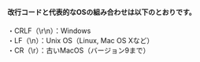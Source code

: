 #### 改行コードと代表的なOSの組み合わせは以下のとおりです。
・CRLF（\r\n）：Windows  
・LF（\n）：Unix OS（Linux, Mac OS Xなど）  
・CR（\r）：古いMacOS（バージョン9まで）
